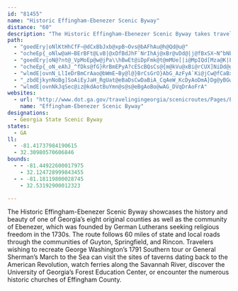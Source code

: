 ```yaml
---
id: "81455"
name: "Historic Effingham-Ebenezer Scenic Byway"
distance: "60"
description: "The Historic Effingham-Ebenezer Scenic Byway takes travelers along a history-rich route through the communities of Ebenezer, Guyton, Springfield, and Rincon and showcases the beauty of one of Georgia’s eight original counties. "
path:
  - "goedEry|oNlKtHhCfF~@dCxBbJxb@xpB~Ovs@bAFhAu@h@Qd@u@"
  - "ocheEp{_oNlw@aH~BErBFt@LvB|@xDfBdJhF`NrIhAj@xBr@vDd@|j@fBxSX~N^bNbApIZjCRvUfJvKxDfFxA|Et@|ANdr@fAnvAlCjJSx[sAvCFxBXnA\\zj@hTzDlAlMdDhPfDfEzBhA|@rBzBjBjDrA|Db@~Bn@rFrA`RfA|KtBnJ|HzV~BxFlBzCvUv\\TQXAvDjAdNtArC`@hCn@hEzAvDfBnLzHfDjCbLhO`JxNzBkBxAzBhIgIfEuDlDlFnCtBzNdSzDzGbDnIzRfr@xArD|@bBvC~EbYjc@pErHrBzDhGzN~\\||@rD|H~Thc@zGjNnBfFlBjG|YjdAnNzc@|C~I`EtO~Rpq@xO~j@dB`GnAfD|ArChBjCbCrChDzCjk@da@dDlCpKfHxUrP"
  - "goedEry|oN@?nt@_VpMoEp@w@jPa\\hBwEt@iDpFmk@t@mMUe[|i@MpIQd[Mza@K|E{AlDWfl@MvEFdCXt\\fItLdDrE~Cna@`c@vE~DnFtDbK`GvG~ClDrAhG~ApH`AdCJxGD|Js@ndBiQ~MkBzDmAvDaBfG_EpBgBnC_DfJuM|DkFhBiBfCwB`IuExBy@`IsB|Eg@lk@q@pEPbDt@dBv@pJ|Fb`@fWfX|Ppo@ui@rFqF~D{CvKmJpA{@lPmN~BqChBuClA{CbFiN`h@esAzlAzr@fD~A`Hz@j^hD~BLLLDp@oAlUNjEz@zI|@fFhB`GvDfJbUaCxBm@bBs@lCqBdEeFzBmBnD{AlAS~AQzB?dBPjBf@|OfG"
  - "ocheEp{_oN_eAhJ_^fDks@fG}RrBmEPyA?cEScBQsCs@{m@kVu@xBi@rCUX]NiDd@g@b@u@`C{@zEi@lBqD|AyAz@iD`E?^~@b@VTGb@_CzG_@}@mCoD"
  - "wlmdE|ovnN_LlIeDrBmCrAao@bWmE~By@l@}BrCsGrO}AbG_AzFyA`Ki@jCw@fCaBxCwCzD{`@le@iFrGuGrJcClBuFjBu@eJ{@iDoAyCiB_C}AgAcDcBgAUePkBaXoCoE_AmDkAsCyAmEkDmKqM_GsGcEsBsBk@yAU}AKcF@iC^}DrAut@p`@mEjCcPjMsHpGmOnLiElBiB^yCLgB?kBMgDs@qIyCk|@yXiFkAiKqAwq@oCeO_AuDm@eBq@}D_DeBuBqIqLgCuBoBqAwEmBmDu@_BOiCAmCJ}Er@kFrBuAz@wXnV}CpBmD~AeCr@q[bFkLfCwBp@sB~@kMdHyCnBqCxCuEtHuGrQ{AfG}@lFs@tJU~FUtBi@rCwA`Du@jAyB~BcCnAkL~CXdD~@hQgQ`BGpH"
  - "_zbdEjkynNoBg]SoAiEyJaH_RgUat@eBaDsCwDaBiA_CqAeW_KcDyAoDmA}Dg@yBGwEf@_Cj@kFtBk^fMmCj@aCXmERqg@_BoDs@oCs@{PaHiHkAgCQ}WPqIRmGj@qEr@gHxAiBx@cBzBaM|\\wClEcElD"
  - "wlmdE|ovnNkJqSec@iz@kdAotBuYmn@s@s@eBgAoBo@wAG_DVqDrAoFrA"
websites:
  - url: "http://www.dot.ga.gov/travelingingeorgia/scenicroutes/Pages/EffinghamEbenezer.aspx"
    name: "Effingham-Ebenezer Scenic Byway"
designations:
  - Georgia State Scenic Byway
states:
  - GA
ll:
  - -81.41737984190615
  - 32.30980570606846
bounds:
  - - -81.44922600017975
    - 32.124728999843455
  - - -81.18119800028745
    - 32.53192900012323

---
```


The Historic Effingham-Ebenezer Scenic Byway showcases the history and beauty of one of Georgia’s eight original counties as well as the community of Ebenezer, which was founded by German Lutherans seeking religious freedom in the 1730s.  The route follows 60 miles of state and local roads through the communities of Guyton, Springfield, and Rincon. Travelers wishing to recreate George Washington’s 1791 Southern tour or General Sherman’s March to the Sea can visit the sites of taverns dating back to the American Revolution, watch ferries along the Savannah River, discover the University of Georgia’s Forest Education Center, or encounter the numerous historic churches of Effingham County.
